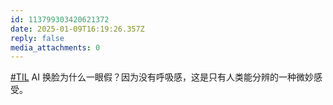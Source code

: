 ```yaml
---
id: 113799303420621372
date: 2025-01-09T16:19:26.357Z
reply: false
media_attachments: 0
---
```


[#TIL](https://e5n.cc/tags/TIL) AI 换脸为什么一眼假？因为没有呼吸感，这是只有人类能分辨的一种微妙感受。

